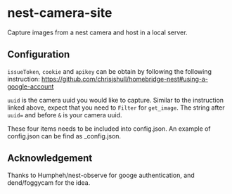 # nest-camera-site
Capture images from a nest camera and host in a local server. 

## Configuration
`issueToken`, `cookie` and `apikey` can be obtain by following the following instruction:
https://github.com/chrisjshull/homebridge-nest#using-a-google-account

`uuid` is the camera uuid you would like to capture. Similar to the instruction linked above, expect that you need to `Filter` for `get_image`. The string after `uuid=` and before `&` is your camera uuid.

These four items needs to be included into config.json. An example of config.json can be find as _config.json.

## Acknowledgement
Thanks to Humpheh/nest-observe for googe authentication, and dend/foggycam for the idea.
